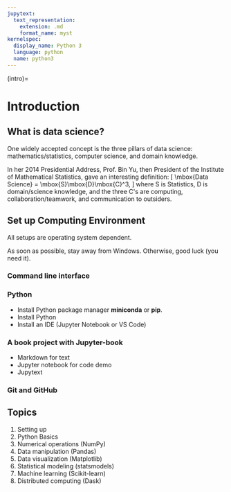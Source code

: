 ```yaml
---
jupytext:
  text_representation:
    extension: .md
    format_name: myst
kernelspec:
  display_name: Python 3
  language: python
  name: python3
---
```


(intro)=

# Introduction

## What is data science?

One widely accepted concept is the three pillars of data science:
mathematics/statistics, computer science, and domain knowledge.

In her 2014 Presidential Address, Prof. Bin Yu, then President of the
Institute of Mathematical Statistics, gave an interesting definition:
\[
\mbox{Data Science} =
\mbox{S}\mbox{D}\mbox{C}^3,
\]
where S is Statistics, D is domain/science knowledge, and
the three C's are computing, collaboration/teamwork, and communication
to outsiders.


## Set up Computing Environment

All setups are operating system dependent.

As soon as possible, stay away from Windows. Otherwise, good luck (you
need it).

### Command line interface

### Python

- Install Python package manager __miniconda__ or __pip__.
- Install Python
- Install an IDE (Jupyter Notebook or VS Code)

### A book project with Jupyter-book

- Markdown for text
- Jupyter notebook for code demo
- Jupytext

### Git and GitHub


## Topics

1. Setting up 
1. Python Basics
1. Numerical operations (NumPy)
1. Data manipulation (Pandas)
1. Data visualization (Matplotlib)
1. Statistical modeling (statsmodels)
1. Machine learning (Scikit-learn)
1. Distributed computing (Dask)

